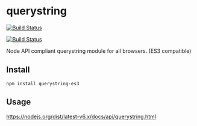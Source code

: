 # querystring

[![Build Status](https://travis-ci.org/SpainTrain/querystring-es3.svg?branch=master)](https://travis-ci.org/SpainTrain/querystring-es3)

[![Build Status](https://saucelabs.com/browser-matrix/querystring-es3.svg)](https://saucelabs.com/u/querystring-es3)

Node API compliant querystring module for all browsers. (ES3 compatible)

## Install

    npm install querystring-es3

## Usage

<https://nodejs.org/dist/latest-v6.x/docs/api/querystring.html>
